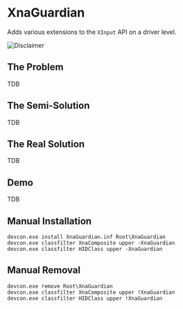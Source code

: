 # XnaGuardian
Adds various extensions to the `XInput` API on a driver level.

![Disclaimer](http://nefarius.at/public/Alpha-Disclaimer.png)

## The Problem
TDB

## The Semi-Solution
TDB

## The Real Solution
TDB

## Demo
TDB

## Manual Installation
```
devcon.exe install XnaGuardian.inf Root\XnaGuardian
devcon.exe classfilter XnaComposite upper -XnaGuardian
devcon.exe classfilter HIDClass upper -XnaGuardian
```

## Manual Removal
```
devcon.exe remove Root\XnaGuardian
devcon.exe classfilter XnaComposite upper !XnaGuardian
devcon.exe classfilter HIDClass upper !XnaGuardian
```

